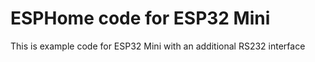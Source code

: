 # ESPHome code for ESP32 Mini

This is example code for ESP32 Mini with an additional RS232 interface
